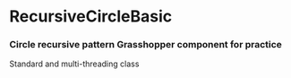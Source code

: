 # RecursiveCircleBasic
### Circle recursive pattern Grasshopper component for practice  
Standard and multi-threading class

